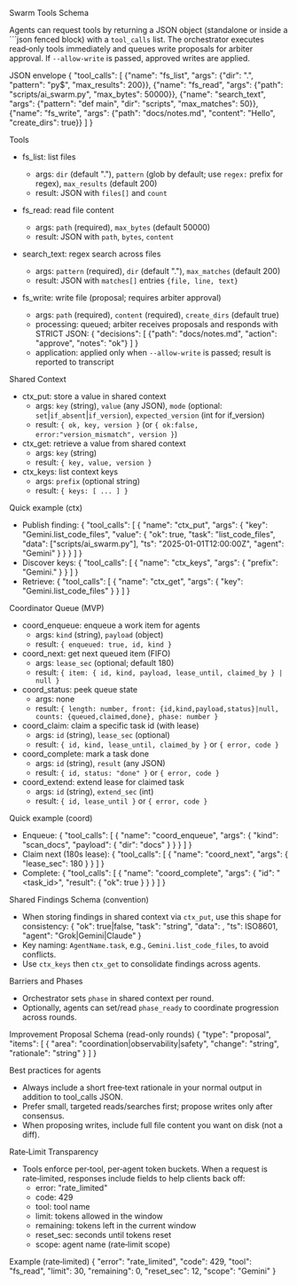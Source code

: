 Swarm Tools Schema

Agents can request tools by returning a JSON object (standalone or inside a ```json fenced block) with a `tool_calls` list. The orchestrator executes read‑only tools immediately and queues write proposals for arbiter approval. If `--allow-write` is passed, approved writes are applied.

JSON envelope
{
  "tool_calls": [
    {"name": "fs_list", "args": {"dir": ".", "pattern": "py$", "max_results": 200}},
    {"name": "fs_read", "args": {"path": "scripts/ai_swarm.py", "max_bytes": 50000}},
    {"name": "search_text", "args": {"pattern": "def main", "dir": "scripts", "max_matches": 50}},
    {"name": "fs_write", "args": {"path": "docs/notes.md", "content": "Hello", "create_dirs": true}}
  ]
}

Tools
- fs_list: list files
  - args: `dir` (default "."), `pattern` (glob by default; use `regex:` prefix for regex), `max_results` (default 200)
  - result: JSON with `files[]` and `count`

- fs_read: read file content
  - args: `path` (required), `max_bytes` (default 50000)
  - result: JSON with `path`, `bytes`, `content`

- search_text: regex search across files
  - args: `pattern` (required), `dir` (default "."), `max_matches` (default 200)
  - result: JSON with `matches[]` entries `{file, line, text}`

- fs_write: write file (proposal; requires arbiter approval)
  - args: `path` (required), `content` (required), `create_dirs` (default true)
  - processing: queued; arbiter receives proposals and responds with STRICT JSON:
    {
      "decisions": [
        {"path": "docs/notes.md", "action": "approve", "notes": "ok"}
      ]
    }
  - application: applied only when `--allow-write` is passed; result is reported to transcript

Shared Context
- ctx_put: store a value in shared context
  - args: `key` (string), `value` (any JSON), `mode` (optional: `set`|`if_absent`|`if_version`), `expected_version` (int for if_version)
  - result: `{ ok, key, version }` (or `{ ok:false, error:"version_mismatch", version }`)
- ctx_get: retrieve a value from shared context
  - args: `key` (string)
  - result: `{ key, value, version }`
- ctx_keys: list context keys
  - args: `prefix` (optional string)
  - result: `{ keys: [ ... ] }`

Quick example (ctx)
- Publish finding:
  { "tool_calls": [ { "name": "ctx_put", "args": { "key": "Gemini.list_code_files", "value": { "ok": true, "task": "list_code_files", "data": ["scripts/ai_swarm.py"], "ts": "2025-01-01T12:00:00Z", "agent": "Gemini" } } } ] }
- Discover keys:
  { "tool_calls": [ { "name": "ctx_keys", "args": { "prefix": "Gemini." } } ] }
- Retrieve:
  { "tool_calls": [ { "name": "ctx_get", "args": { "key": "Gemini.list_code_files" } } ] }

Coordinator Queue (MVP)
- coord_enqueue: enqueue a work item for agents
  - args: `kind` (string), `payload` (object)
  - result: `{ enqueued: true, id, kind }`
- coord_next: get next queued item (FIFO)
  - args: `lease_sec` (optional; default 180)
  - result: `{ item: { id, kind, payload, lease_until, claimed_by } | null }`
- coord_status: peek queue state
  - args: none
  - result: `{ length: number, front: {id,kind,payload,status}|null, counts: {queued,claimed,done}, phase: number }`
- coord_claim: claim a specific task id (with lease)
  - args: `id` (string), `lease_sec` (optional)
  - result: `{ id, kind, lease_until, claimed_by }` or `{ error, code }`
- coord_complete: mark a task done
  - args: `id` (string), `result` (any JSON)
  - result: `{ id, status: "done" }` or `{ error, code }`
- coord_extend: extend lease for claimed task
  - args: `id` (string), `extend_sec` (int)
  - result: `{ id, lease_until }` or `{ error, code }`

Quick example (coord)
- Enqueue:
  { "tool_calls": [ { "name": "coord_enqueue", "args": { "kind": "scan_docs", "payload": { "dir": "docs" } } } ] }
- Claim next (180s lease):
  { "tool_calls": [ { "name": "coord_next", "args": { "lease_sec": 180 } } ] }
- Complete:
  { "tool_calls": [ { "name": "coord_complete", "args": { "id": "<task_id>", "result": { "ok": true } } } ] }

Shared Findings Schema (convention)
- When storing findings in shared context via `ctx_put`, use this shape for consistency:
  { "ok": true|false, "task": "string", "data": <any JSON>, "ts": ISO8601, "agent": "Grok|Gemini|Claude" }
- Key naming: `AgentName.task`, e.g., `Gemini.list_code_files`, to avoid conflicts.
- Use `ctx_keys` then `ctx_get` to consolidate findings across agents.

Barriers and Phases
- Orchestrator sets `phase` in shared context per round.
- Optionally, agents can set/read `phase_ready` to coordinate progression across rounds.

Improvement Proposal Schema (read-only rounds)
{ "type": "proposal", "items": [ { "area": "coordination|observability|safety", "change": "string", "rationale": "string" } ] }

Best practices for agents
- Always include a short free‑text rationale in your normal output in addition to tool_calls JSON.
- Prefer small, targeted reads/searches first; propose writes only after consensus.
- When proposing writes, include full file content you want on disk (not a diff).

Rate‑Limit Transparency
- Tools enforce per‑tool, per‑agent token buckets. When a request is rate‑limited, responses include fields to help clients back off:
  - error: "rate_limited"
  - code: 429
  - tool: tool name
  - limit: tokens allowed in the window
  - remaining: tokens left in the current window
  - reset_sec: seconds until tokens reset
  - scope: agent name (rate‑limit scope)

Example (rate‑limited)
{
  "error": "rate_limited",
  "code": 429,
  "tool": "fs_read",
  "limit": 30,
  "remaining": 0,
  "reset_sec": 12,
  "scope": "Gemini"
}
